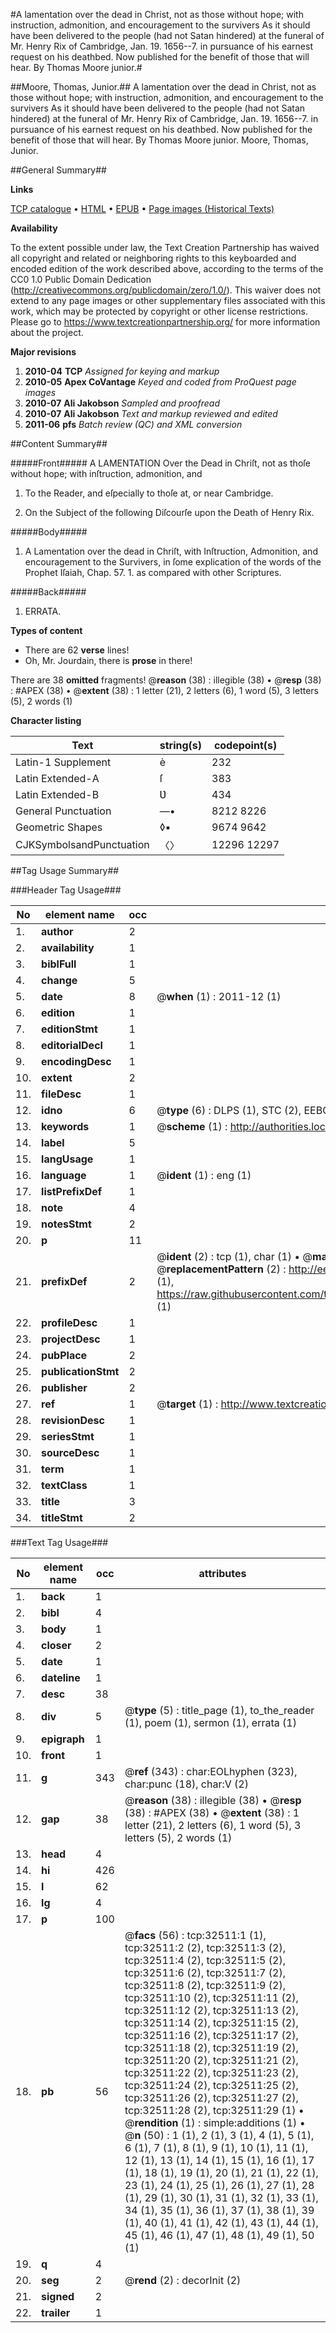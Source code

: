 #A lamentation over the dead in Christ, not as those without hope; with instruction, admonition, and encouragement to the survivers As it should have been delivered to the people (had not Satan hindered) at the funeral of Mr. Henry Rix of Cambridge, Jan. 19. 1656--7. in pursuance of his earnest request on his deathbed. Now published for the benefit of those that will hear. By Thomas Moore junior.#

##Moore, Thomas, Junior.##
A lamentation over the dead in Christ, not as those without hope; with instruction, admonition, and encouragement to the survivers As it should have been delivered to the people (had not Satan hindered) at the funeral of Mr. Henry Rix of Cambridge, Jan. 19. 1656--7. in pursuance of his earnest request on his deathbed. Now published for the benefit of those that will hear. By Thomas Moore junior.
Moore, Thomas, Junior.

##General Summary##

**Links**

[TCP catalogue](http://www.ota.ox.ac.uk/tcp/)  • 
[HTML](http://tei.it.ox.ac.uk/tcp/Texts-HTML/free/A51/A51257.html)  • 
[EPUB](http://tei.it.ox.ac.uk/tcp/Texts-EPUB/free/A51/A51257.epub) • 
[Page images (Historical Texts)](https://historicaltexts.jisc.ac.uk/eebo-99828084e)

**Availability**

To the extent possible under law, the Text Creation Partnership has waived all copyright and related or neighboring rights to this keyboarded and encoded edition of the work described above, according to the terms of the CC0 1.0 Public Domain Dedication (http://creativecommons.org/publicdomain/zero/1.0/). This waiver does not extend to any page images or other supplementary files associated with this work, which may be protected by copyright or other license restrictions. Please go to https://www.textcreationpartnership.org/ for more information about the project.

**Major revisions**

1. __2010-04__ __TCP__ *Assigned for keying and markup*
1. __2010-05__ __Apex CoVantage__ *Keyed and coded from ProQuest page images*
1. __2010-07__ __Ali Jakobson__ *Sampled and proofread*
1. __2010-07__ __Ali Jakobson__ *Text and markup reviewed and edited*
1. __2011-06__ __pfs__ *Batch review (QC) and XML conversion*

##Content Summary##

#####Front#####
A LAMENTATION Over the Dead in Chriſt, not as thoſe without hope; with inſtruction, admonition, and 
1. To the Reader, and eſpecially to thoſe at, or near Cambridge.

1. On the Subject of the following Diſcourſe upon the Death of Henry Rix.

#####Body#####

1. A Lamentation over the dead in Chriſt, with Inſtruction, Admonition, and encouragement to the Survivers, in ſome explication of the words of the Prophet Iſaiah, Chap. 57. 1. as compared with other Scriptures.

#####Back#####

1. ERRATA.

**Types of content**

  * There are 62 **verse** lines!
  * Oh, Mr. Jourdain, there is **prose** in there!

There are 38 **omitted** fragments! 
 @__reason__ (38) : illegible (38)  •  @__resp__ (38) : #APEX (38)  •  @__extent__ (38) : 1 letter (21), 2 letters (6), 1 word (5), 3 letters (5), 2 words (1)

**Character listing**


|Text|string(s)|codepoint(s)|
|---|---|---|
|Latin-1 Supplement|è|232|
|Latin Extended-A|ſ|383|
|Latin Extended-B|Ʋ|434|
|General Punctuation|—•|8212 8226|
|Geometric Shapes|◊▪|9674 9642|
|CJKSymbolsandPunctuation|〈〉|12296 12297|

##Tag Usage Summary##

###Header Tag Usage###

|No|element name|occ|attributes|
|---|---|---|---|
|1.|__author__|2||
|2.|__availability__|1||
|3.|__biblFull__|1||
|4.|__change__|5||
|5.|__date__|8| @__when__ (1) : 2011-12 (1)|
|6.|__edition__|1||
|7.|__editionStmt__|1||
|8.|__editorialDecl__|1||
|9.|__encodingDesc__|1||
|10.|__extent__|2||
|11.|__fileDesc__|1||
|12.|__idno__|6| @__type__ (6) : DLPS (1), STC (2), EEBO-CITATION (1), PROQUEST (1), VID (1)|
|13.|__keywords__|1| @__scheme__ (1) : http://authorities.loc.gov/ (1)|
|14.|__label__|5||
|15.|__langUsage__|1||
|16.|__language__|1| @__ident__ (1) : eng (1)|
|17.|__listPrefixDef__|1||
|18.|__note__|4||
|19.|__notesStmt__|2||
|20.|__p__|11||
|21.|__prefixDef__|2| @__ident__ (2) : tcp (1), char (1)  •  @__matchPattern__ (2) : ([0-9\-]+):([0-9IVX]+) (1), (.+) (1)  •  @__replacementPattern__ (2) : http://eebo.chadwyck.com/downloadtiff?vid=$1&page=$2 (1), https://raw.githubusercontent.com/textcreationpartnership/Texts/master/tcpchars.xml#$1 (1)|
|22.|__profileDesc__|1||
|23.|__projectDesc__|1||
|24.|__pubPlace__|2||
|25.|__publicationStmt__|2||
|26.|__publisher__|2||
|27.|__ref__|1| @__target__ (1) : http://www.textcreationpartnership.org/docs/. (1)|
|28.|__revisionDesc__|1||
|29.|__seriesStmt__|1||
|30.|__sourceDesc__|1||
|31.|__term__|1||
|32.|__textClass__|1||
|33.|__title__|3||
|34.|__titleStmt__|2||


###Text Tag Usage###

|No|element name|occ|attributes|
|---|---|---|---|
|1.|__back__|1||
|2.|__bibl__|4||
|3.|__body__|1||
|4.|__closer__|2||
|5.|__date__|1||
|6.|__dateline__|1||
|7.|__desc__|38||
|8.|__div__|5| @__type__ (5) : title_page (1), to_the_reader (1), poem (1), sermon (1), errata (1)|
|9.|__epigraph__|1||
|10.|__front__|1||
|11.|__g__|343| @__ref__ (343) : char:EOLhyphen (323), char:punc (18), char:V (2)|
|12.|__gap__|38| @__reason__ (38) : illegible (38)  •  @__resp__ (38) : #APEX (38)  •  @__extent__ (38) : 1 letter (21), 2 letters (6), 1 word (5), 3 letters (5), 2 words (1)|
|13.|__head__|4||
|14.|__hi__|426||
|15.|__l__|62||
|16.|__lg__|4||
|17.|__p__|100||
|18.|__pb__|56| @__facs__ (56) : tcp:32511:1 (1), tcp:32511:2 (2), tcp:32511:3 (2), tcp:32511:4 (2), tcp:32511:5 (2), tcp:32511:6 (2), tcp:32511:7 (2), tcp:32511:8 (2), tcp:32511:9 (2), tcp:32511:10 (2), tcp:32511:11 (2), tcp:32511:12 (2), tcp:32511:13 (2), tcp:32511:14 (2), tcp:32511:15 (2), tcp:32511:16 (2), tcp:32511:17 (2), tcp:32511:18 (2), tcp:32511:19 (2), tcp:32511:20 (2), tcp:32511:21 (2), tcp:32511:22 (2), tcp:32511:23 (2), tcp:32511:24 (2), tcp:32511:25 (2), tcp:32511:26 (2), tcp:32511:27 (2), tcp:32511:28 (2), tcp:32511:29 (1)  •  @__rendition__ (1) : simple:additions (1)  •  @__n__ (50) : 1 (1), 2 (1), 3 (1), 4 (1), 5 (1), 6 (1), 7 (1), 8 (1), 9 (1), 10 (1), 11 (1), 12 (1), 13 (1), 14 (1), 15 (1), 16 (1), 17 (1), 18 (1), 19 (1), 20 (1), 21 (1), 22 (1), 23 (1), 24 (1), 25 (1), 26 (1), 27 (1), 28 (1), 29 (1), 30 (1), 31 (1), 32 (1), 33 (1), 34 (1), 35 (1), 36 (1), 37 (1), 38 (1), 39 (1), 40 (1), 41 (1), 42 (1), 43 (1), 44 (1), 45 (1), 46 (1), 47 (1), 48 (1), 49 (1), 50 (1)|
|19.|__q__|4||
|20.|__seg__|2| @__rend__ (2) : decorInit (2)|
|21.|__signed__|2||
|22.|__trailer__|1||
